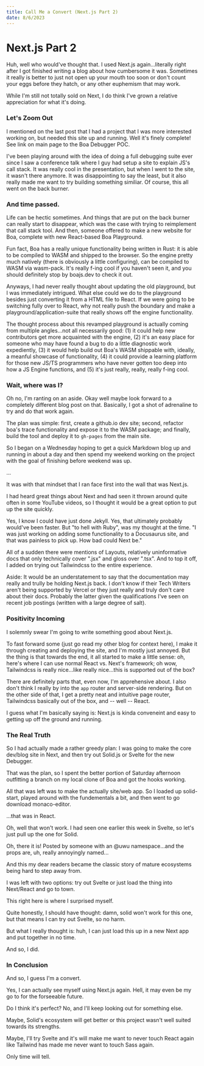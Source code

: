 ```yaml
---
title: Call Me a Convert (Next.js Part 2)
date: 8/6/2023
---
```


# Next.js Part 2

Huh, well who would've thought that. I used Next.js again...literally right after I got finished writing a blog about
how cumbersome it was. Sometimes it really is better to just not open up your mouth too soon or don't count your eggs
before they hatch, or any other euphemism that may work.

While I'm still not totally sold on Next, I do think I've grown a relative appreciation for what it's doing.

### Let's Zoom Out

I mentioned on the last post that I had a project that I was more interested working on, but needed this site up and
running. Well it's finely complete! See link on main page to the Boa Debugger POC.

I've been playing around with the idea of doing a full debugging suite ever since I saw a conference talk where I guy had
setup a site to explain JS's call stack. It was really cool in the presentation, but when I went to the site, it wasn't
there anymore. It was disappointing to say the least, but it also really made me want to try building something similiar. Of
course, this all went on the back burner.

### And time passed.

Life can be hectic sometimes. And things that are put on the back burner can really start to disappear, which was the case
with trying to reimplement that call stack tool. And then, someone offered to make a new website for Boa, complete with
new React-based Boa Playground.

Fun fact, Boa has a really unique functionality being written in Rust: it is able to be compiled to WASM and shipped to the
browser. So the engine pretty much natively (there is obviously a little configuring), can be compiled to WASM via wasm-pack.
It's really f-ing cool if you haven't seen it, and you should definitely stop by boajs.dev to check it out.

Anyways, I had never really thought about updating the old playground, but I was immediately intrigued. What else could we do
to the playground besides just converting it from a HTML file to React. If we were going to be switching fully over to React,
why not really push the boundary and make a playground/application-suite that really shows off the engine functionality.

The thought process about this revamped playground is actually coming from multiple angles...not all necessarily good: (1) it could help
new contributors get more acquainted with the engine, (2) it's an easy place for someone who may have found a bug to do a
little diagnostic work expediently, (3) it would help build out Boa's WASM shippable with, ideally, a meanful showcase of
functionality, (4) it could provide a learning platform for those new JS/TS programmers who have never gotten too deep
into how a JS Engine functions, and (5) it's just really, really, really f-ing cool.

### Wait, where was I?

Oh no, I'm ranting on an aside. Okay well maybe look forward to a completely different blog post on that. Basically,
I got a shot of adrenaline to try and do that work again.

The plan was simple: first, create a github.io dev site; second, refactor boa's trace functionality and expose it to the WASM package;
and finally, build the tool and deploy it to `gh-pages` from the main site.

So I began on a Wednesday hoping to get a quick Markdown blog up and running in about a day and then spend my weekend working on
the project with the goal of finishing before weekend was up.

...

It was with that mindset that I ran face first into the wall that was Next.js.

I had heard great things about Next and had seen it thrown around quite often in some YouTube videos, so I thought it would be a
great option to put up the site quickly.

Yes, I know I could have just done Jekyll. Yes, that ultimately probably would've been faster. But "to hell with Ruby", was my thought
at the time. "I was just working on adding some functionality to a Docusaurus site, and that was painless to pick up. How bad could Next be."

All of a sudden there were mentions of Layouts, relatively uninformative docs that only technically cover ".jsx" and gloss over ".tsx". And
to top it off, I added on trying out Tailwindcss to the entire experience.

Aside: It would be an understatement to say that the documentation may really and trully be holding Next.js back. I don't know if their
Tech Writers aren't being supported by Vercel or they just really and truly don't care about their docs. Probably the latter given the
qualifications I've seen on recent job postings (written with a large degree of salt).

### Positivity Incoming

I solemnly swear I'm going to write something good about Next.js.

To fast forward some (just go read my other blog for context here), I make it through creating and deploying the site, and I'm mostly just
annoyed. But the thing is that towards the end, it all started to make a little sense: oh, here's where I can use normal React vs. Next's framework;
oh wow, Tailwindcss is really nice...like really nice...this is supported out of the box?

There are definitely parts that, even now, I'm apprehensive about. I also don't think I really by into the `app` router and
server-side rendering. But on the other side of that, I get a pretty neat and intuitive page router, Tailwindcss basically out
of the box, and -- well -- React.

I guess what I'm basically saying is: Next.js is kinda conveneint and easy to getting up off the ground and running.

### The Real Truth

So I had actually made a rather greedy plan: I was going to make the core dev/blog site in Next, and then try out Solid.js or Svelte for the new
Debugger.

That was the plan, so I spent the better portion of Saturday afternoon outfitting a branch on my local clone of Boa and got the hooks working.

All that was left was to make the actually site/web app. So I loaded up solid-start, played around with the fundementals a bit, and then went to
go download monaco-editor.

...that was in React.

Oh, well that won't work. I had seen one earlier this week in Svelte, so let's just pull up the one for Solid.

Oh, there it is! Posted by someone with an @uwu namespace...and the props are, uh, really annoyingly named...

And this my dear readers became the classic story of mature ecosystems being hard to step away from.

I was left with two options: try out Svelte or just load the thing into Next/React and go to town.

This right here is where I surprised myself.

Quite honestly, I should have thought: damn, solid won't work for this one, but that means I can try out Svelte, so no harm.

But what I really thought is: huh, I can just load this up in a new Next app and put together in no time.

And so, I did.

### In Conclusion

And so, I guess I'm a convert.

Yes, I can actually see myself using Next.js again. Hell, it may even be my go to for the forseeable future.

Do I think it's perfect? No, and I'll keep looking out for something else.

Maybe, Solid's ecosystem will get better or this project wasn't well suited towards its strengths.

Maybe, I'll try Svelte and it's will make me want to never touch React again like Tailwind has made
me never want to touch Sass again.

Only time will tell.
